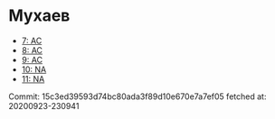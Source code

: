 # Мухаев
- [7: AC](7.md)
- [8: AC](8.md)
- [9: AC](9.md)
- [10: NA](10.md)
- [11: NA](11.md)

Commit: 15c3ed39593d74bc80ada3f89d10e670e7a7ef05
 fetched at: 20200923-230941
